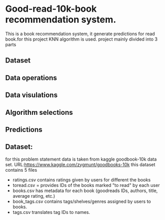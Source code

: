 # Good-read-10k-book recommendation system.

This is a book recommendation system, it generate predictions for read book.for this project KNN algorithm is used.
project mainly divided into 3 parts

## Dataset
## Data operations
## Data visulations
## Algorithm selections
## Predictions

## Dataset:
for this problem statement data is taken from kaggle goodbook-10k data set. URL:https://www.kaggle.com/zygmunt/goodbooks-10k
this dataset contains 5 files
* ratings.csv contains ratings given by users for different the books
* toread.csv = provides IDs of the books marked "to read" by each user
* books.csv has metadata for each book (goodreads IDs, authors, title, average rating, etc.)
* book_tags.csv contains tags/shelves/genres assigned by users to books. 
* tags.csv translates tag IDs to names.
